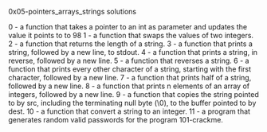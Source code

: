 0x05-pointers_arrays_strings solutions

0 - a function that takes a pointer to an int as parameter and updates the value it points to to 98
1 - a function that swaps the values of two integers.
2 - a function that returns the length of a string.
3 - a function that prints a string, followed by a new line, to stdout.
4 - a function that prints a string, in reverse, followed by a new line.
5 - a function that reverses a string.
6 - a function that prints every other character of a string, starting with the first character, followed by a new line.
7 - a function that prints half of a string, followed by a new line.
8 - a function that prints n elements of an array of integers, followed by a new line.
9 - a function that copies the string pointed to by src, including the terminating null byte (\0), to the buffer pointed to by dest.
10 - a function that convert a string to an integer.
11 - a program that generates random valid passwords for the program 101-crackme.
